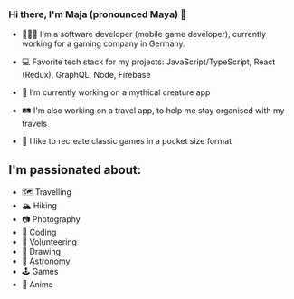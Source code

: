### Hi there, I'm Maja (pronounced Maya) 👋 

- 👩🏻‍💻 I'm a software developer (mobile game developer), currently working for a gaming company in Germany.
- 💻 Favorite tech stack for my projects: JavaScript/TypeScript, React (Redux), GraphQL, Node, Firebase

- 🐉 I’m currently working on a mythical creature app 
- 🛤️ I'm also working on a travel app, to help me stay organised with my travels
- 👾 I like to recreate classic games in a pocket size format
  
## I'm passionated about:

  - 🗺️ Travelling
  - 🏔️ Hiking
  - 📷 Photography
  - 🤖 Coding
  - 🐶 Volunteering
  - 🎨 Drawing
  - 🔭 Astronomy
  - 🕹️ Games
  - 🎥 Anime


<!--
**mayainle/mayainle** is a ✨ _special_ ✨ repository because its `README.md` (this file) appears on your GitHub profile.

Here are some ideas to get you started:

- 🔭 I’m currently working on ...
- 🌱 I’m currently learning ...
- 👯 I’m looking to collaborate on ...
- 🤔 I’m looking for help with ...
- 💬 Ask me about ...
- 📫 How to reach me: ...
- 😄 Pronouns: ...
- ⚡ Fun fact: ...
-->
